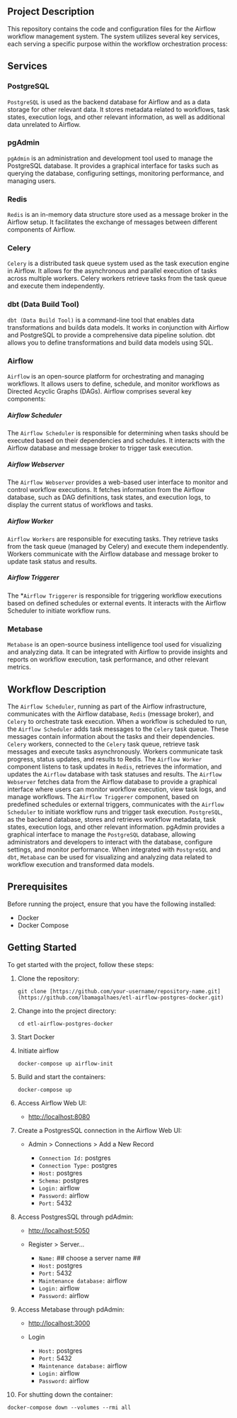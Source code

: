## Project Description
   This repository contains the code and configuration files for the Airflow workflow management system. The system utilizes several key services, each serving a specific purpose within the workflow orchestration process:

## Services

### PostgreSQL
   `PostgreSQL` is used as the backend database for Airflow and as a data storage for other relevant data. It stores metadata related to workflows, task states, execution logs, and other relevant information, as well as additional data unrelated to Airflow.

### pgAdmin
   `pgAdmin` is an administration and development tool used to manage the PostgreSQL database. It provides a graphical interface for tasks such as querying the database, configuring settings, monitoring performance, and managing users.

### Redis
   `Redis` is an in-memory data structure store used as a message broker in the Airflow setup. It facilitates the exchange of messages between different components of Airflow.

### Celery
   `Celery` is a distributed task queue system used as the task execution engine in Airflow. It allows for the asynchronous and parallel execution of tasks across multiple workers. Celery workers retrieve tasks from the task queue and execute them independently.

### dbt (Data Build Tool)
   `dbt (Data Build Tool)` is a command-line tool that enables data transformations and builds data models. It works in conjunction with Airflow and PostgreSQL to provide a comprehensive data pipeline solution. dbt allows you to define transformations and build data models using SQL.

### Airflow
   `Airflow` is an open-source platform for orchestrating and managing workflows. It allows users to define, schedule, and monitor workflows as Directed Acyclic Graphs (DAGs). Airflow comprises several key components:

##### Airflow Scheduler
   The `Airflow Scheduler` is responsible for determining when tasks should be executed based on their dependencies and schedules. It interacts with the Airflow database and message broker to trigger task execution.

##### Airflow Webserver
   The `Airflow Webserver` provides a web-based user interface to monitor and control workflow executions. It fetches information from the Airflow database, such as DAG definitions, task states, and execution logs, to display the current status of workflows and tasks.

##### Airflow Worker
   `Airflow Workers` are responsible for executing tasks. They retrieve tasks from the task queue (managed by Celery) and execute them independently. Workers communicate with the Airflow database and message broker to update task status and results.

##### Airflow Triggerer
   The *`Airflow Triggerer` is responsible for triggering workflow executions based on defined schedules or external events. It interacts with the Airflow Scheduler to initiate workflow runs.

### Metabase
   `Metabase` is an open-source business intelligence tool used for visualizing and analyzing data. It can be integrated with Airflow to provide insights and reports on workflow execution, task performance, and other relevant metrics.

## Workflow Description
   The `Airflow Scheduler`, running as part of the Airflow infrastructure, communicates with the Airflow database, `Redis` (message broker), and `Celery` to orchestrate task execution. When a workflow is scheduled to run, the `Airflow Scheduler` adds task messages to the `Celery` task queue. These messages contain information about the tasks and their dependencies. `Celery` workers, connected to the `Celery` task queue, retrieve task messages and execute tasks asynchronously. Workers communicate task progress, status updates, and results to Redis. The `Airflow Worker` component listens to task updates in `Redis`, retrieves the information, and updates the `Airflow` database with task statuses and results. The `Airflow Webserver` fetches data from the Airflow database to provide a graphical interface where users can monitor workflow execution, view task logs, and manage workflows. The `Airflow Triggerer` component, based on predefined schedules or external triggers, communicates with the `Airflow Scheduler` to initiate workflow runs and trigger task execution. `PostgreSQL`, as the backend database, stores and retrieves workflow metadata, task states, execution logs, and other relevant information. pgAdmin provides a graphical interface to manage the `PostgreSQL` database, allowing administrators and developers to interact with the database, configure settings, and monitor performance. When integrated with `PostgreSQL` and `dbt`, `Metabase` can be used for visualizing and analyzing data related to workflow execution and transformed data models.

## Prerequisites
Before running the project, ensure that you have the following installed:

- Docker
- Docker Compose

## Getting Started
To get started with the project, follow these steps:

1. Clone the repository:

   ```shell
   git clone [https://github.com/your-username/repository-name.git](https://github.com/lbamagalhaes/etl-airflow-postgres-docker.git)
   ```
   
2. Change into the project directory:

   ```shell
   cd etl-airflow-postgres-docker
   ```
  
3. Start Docker
  
4. Initiate airflow

   ```shell
   docker-compose up airflow-init
   ```

5. Build and start the containers:

   ```shell
   docker-compose up 
   ```

6. Access Airflow Web UI:

   - [http://localhost:8080](http://localhost:8080/)

7. Create a PostgresSQL connection in the Airflow Web UI:

   * Admin > Connections > Add a New Record

      * `Connection Id:` postgres
      * `Connection Type:` postgres
      * `Host:` postgres
      * `Schema:` postgres
      * `Login:` airflow
      * `Password:` airflow
      * `Port:` 5432

8. Access PostgresSQL through pdAdmin:

   - [http://localhost:5050](http://localhost:5050/)

   * Register > Server...

      * `Name:` ## choose a server name ##
      * `Host:` postgres
      * `Port:` 5432
      * `Maintenance database:` airflow
      * `Login:` airflow
      * `Password:` airflow

9. Access Metabase through pdAdmin:

   - [http://localhost:3000](http://localhost:3000/)

   * Login

      * `Host:` postgres
      * `Port:` 5432
      * `Maintenance database:` airflow
      * `Login:` airflow
      * `Password:` airflow

10. For shutting down the container:

   ```shell
   docker-compose down --volumes --rmi all
   ```













